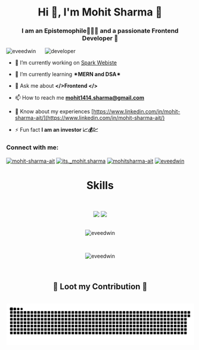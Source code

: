 <h1 align="center">Hi 👋, I'm Mohit Sharma 👻</h1>

<h3 align="center">I am an Epistemophile💞🫶🏻 and a passionate Frontend Developer 🫠</h3>
<img align="right" alt="developer" width="400" src="https://mir-s3-cdn-cf.behance.net/project_modules/hd/06f21a161921919.63cd7887d0a70.gif">
<p align="left"> <img src="https://komarev.com/ghpvc/?username=eveedwin&label=Profile%20views&color=0e75b6&style=flat" alt="eveedwin" /> </p>

- 🔭 I’m currently working on [Spark Webiste](https://github.com/EveEdwin/Spark2024-25)

- 🌱 I’m currently learning **✴MERN and DSA✴**

- 💬 Ask me about **</>Frontend </>**

- 📫 How to reach me **mohit1414.sharma@gmail.com**

- 📄 Know about my experiences [https://www.linkedin.com/in/mohit-sharma-ait/](https://www.linkedin.com/in/mohit-sharma-ait/)

- ⚡ Fun fact **I am an investor 📈💰💹**

<h3 align="left">Connect with me:</h3>
<p align="left">
<a href="https://linkedin.com/in/mohit-sharma-ait" target="blank"><img align="center" src="https://raw.githubusercontent.com/rahuldkjain/github-profile-readme-generator/master/src/images/icons/Social/linked-in-alt.svg" alt="mohit-sharma-ait" height="30" width="40" /></a>
<a href="https://instagram.com/its._mohit.sharma" target="blank"><img align="center" src="https://raw.githubusercontent.com/rahuldkjain/github-profile-readme-generator/master/src/images/icons/Social/instagram.svg" alt="its._mohit.sharma" height="30" width="40" /></a>
<a href="https://www.youtube.com/c/mohitsharma-ait" target="blank"><img align="center" src="https://raw.githubusercontent.com/rahuldkjain/github-profile-readme-generator/master/src/images/icons/Social/youtube.svg" alt="mohitsharma-ait" height="30" width="40" /></a>
<a href="https://codeforces.com/profile/eveedwin" target="blank"><img align="center" src="https://raw.githubusercontent.com/rahuldkjain/github-profile-readme-generator/master/src/images/icons/Social/codeforces.svg" alt="eveedwin" height="30" width="40" /></a>
</p>

<h1 align="center">Skills</h1>
<br/><br/>
 <div align="center">
    <img src="https://skillicons.dev/icons?i=react,bootstrap,mui,html,css,vscode,github,figma,tailwind,git,cpp" />
    <img src="https://skillicons.dev/icons?i=nodejs,python,javascript,typescript,express,react,firebase,mongodb,nextjs,mysql,nodejs,redux,aws" /><br/><br/>
</div>

<div align="center">
<p><img  src="https://github-readme-stats.vercel.app/api/top-langs?username=eveedwin&show_icons=true&locale=en&layout=compact" alt="eveedwin" /></p><br/>
<p><img  src="https://github-readme-streak-stats.herokuapp.com/?user=eveedwin&" alt="eveedwin" /></p><br/>
</div>
<div align="center">

 
  <h2>🐍 Loot my Contribution 🐍</h2>
  <br/>
  <img alt="snake eating my contributions" src="https://raw.githubusercontent.com/RITIKGITHUB18/RITIKGITHUB18/output/github-contribution-grid-snake.svg" />
  
  <br/><br/>
</div>
